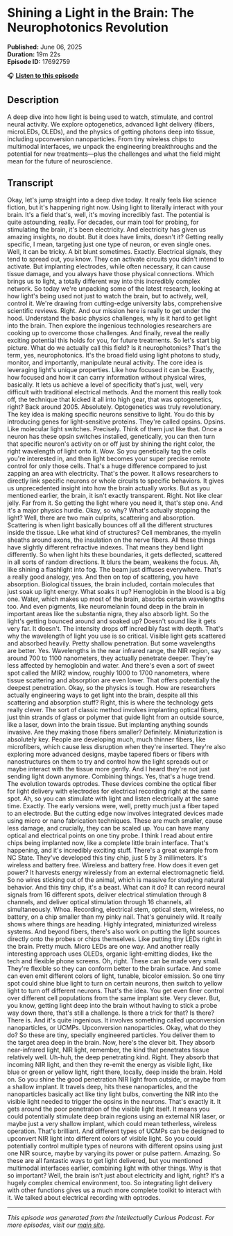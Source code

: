 # Shining a Light in the Brain: The Neurophotonics Revolution

**Published:** June 06, 2025  
**Duration:** 19m 22s  
**Episode ID:** 17692759

🎧 **[Listen to this episode](https://intellectuallycurious.buzzsprout.com/2529712/episodes/17692759-shining-a-light-in-the-brain-the-neurophotonics-revolution)**

## Description

A deep dive into how light is being used to watch, stimulate, and control neural activity. We explore optogenetics, advanced light delivery (fibers, microLEDs, OLEDs), and the physics of getting photons deep into tissue, including upconversion nanoparticles. From tiny wireless chips to multimodal interfaces, we unpack the engineering breakthroughs and the potential for new treatments—plus the challenges and what the field might mean for the future of neuroscience.

## Transcript

Okay, let's jump straight into a deep dive today. It really feels like science fiction, but it's happening right now. Using light to literally interact with your brain. It's a field that's, well, it's moving incredibly fast. The potential is quite astounding, really. For decades, our main tool for probing, for stimulating the brain, it's been electricity. And electricity has given us amazing insights, no doubt. But it does have limits, doesn't it? Getting really specific, I mean, targeting just one type of neuron, or even single ones. Well, it can be tricky. A bit blunt sometimes. Exactly. Electrical signals, they tend to spread out, you know. They can activate circuits you didn't intend to activate. But implanting electrodes, while often necessary, it can cause tissue damage, and you always have those physical connections. Which brings us to light, a totally different way into this incredibly complex network. So today we're unpacking some of the latest research, looking at how light's being used not just to watch the brain, but to actively, well, control it. We're drawing from cutting-edge university labs, comprehensive scientific reviews. Right. And our mission here is really to get under the hood. Understand the basic physics challenges, why is it hard to get light into the brain. Then explore the ingenious technologies researchers are cooking up to overcome those challenges. And finally, reveal the really exciting potential this holds for you, for future treatments. So let's start big picture. What do we actually call this field? Is it neurophotonics? That's the term, yes, neurophotonics. It's the broad field using light photons to study, monitor, and importantly, manipulate neural activity. The core idea is leveraging light's unique properties. Like how focused it can be. Exactly, how focused and how it can carry information without physical wires, basically. It lets us achieve a level of specificity that's just, well, very difficult with traditional electrical methods. And the moment this really took off, the technique that kicked it all into high gear, that was optogenetics, right? Back around 2005. Absolutely. Optogenetics was truly revolutionary. The key idea is making specific neurons sensitive to light. You do this by introducing genes for light-sensitive proteins. They're called opsins. Opsins. Like molecular light switches. Precisely. Think of them just like that. Once a neuron has these opsin switches installed, genetically, you can then turn that specific neuron's activity on or off just by shining the right color, the right wavelength of light onto it. Wow. So you genetically tag the cells you're interested in, and then light becomes your super precise remote control for only those cells. That's a huge difference compared to just zapping an area with electricity. That's the power. It allows researchers to directly link specific neurons or whole circuits to specific behaviors. It gives us unprecedented insight into how the brain actually works. But as you mentioned earlier, the brain, it isn't exactly transparent. Right. Not like clear jelly. Far from it. So getting the light where you need it, that's step one. And it's a major physics hurdle. Okay, so why? What's actually stopping the light? Well, there are two main culprits, scattering and absorption. Scattering is when light basically bounces off all the different structures inside the tissue. Like what kind of structures? Cell membranes, the myelin sheaths around axons, the insulation on the nerve fibers. All these things have slightly different refractive indexes. That means they bend light differently. So when light hits these boundaries, it gets deflected, scattered in all sorts of random directions. It blurs the beam, weakens the focus. Ah, like shining a flashlight into fog. The beam just diffuses everywhere. That's a really good analogy, yes. And then on top of scattering, you have absorption. Biological tissues, the brain included, contain molecules that just soak up light energy. What soaks it up? Hemoglobin in the blood is a big one. Water, which makes up most of the brain, absorbs certain wavelengths too. And even pigments, like neuromelanin found deep in the brain in important areas like the substantia nigra, they also absorb light. So the light's getting bounced around and soaked up? Doesn't sound like it gets very far. It doesn't. The intensity drops off incredibly fast with depth. That's why the wavelength of light you use is so critical. Visible light gets scattered and absorbed heavily. Pretty shallow penetration. But some wavelengths are better. Yes. Wavelengths in the near infrared range, the NIR region, say around 700 to 1100 nanometers, they actually penetrate deeper. They're less affected by hemoglobin and water. And there's even a sort of sweet spot called the MIR2 window, roughly 1000 to 1700 nanometers, where tissue scattering and absorption are even lower. That offers potentially the deepest penetration. Okay, so the physics is tough. How are researchers actually engineering ways to get light into the brain, despite all this scattering and absorption stuff? Right, this is where the technology gets really clever. The sort of classic method involves implanting optical fibers, just thin strands of glass or polymer that guide light from an outside source, like a laser, down into the brain tissue. But implanting anything sounds invasive. Are they making those fibers smaller? Definitely. Miniaturization is absolutely key. People are developing much, much thinner fibers, like microfibers, which cause less disruption when they're inserted. They're also exploring more advanced designs, maybe tapered fibers or fibers with nanostructures on them to try and control how the light spreads out or maybe interact with the tissue more gently. And I heard they're not just sending light down anymore. Combining things. Yes, that's a huge trend. The evolution towards optrodes. These devices combine the optical fiber for light delivery with electrodes for electrical recording right at the same spot. Ah, so you can stimulate with light and listen electrically at the same time. Exactly. The early versions were, well, pretty much just a fiber taped to an electrode. But the cutting edge now involves integrated devices made using micro or nano fabrication techniques. These are much smaller, cause less damage, and crucially, they can be scaled up. You can have many optical and electrical points on one tiny probe. I think I read about entire chips being implanted now, like a complete little brain interface. That's happening, and it's incredibly exciting stuff. There's a great example from NC State. They've developed this tiny chip, just 5 by 3 millimeters. It's wireless and battery free. Wireless and battery free. How does it even get power? It harvests energy wirelessly from an external electromagnetic field. So no wires sticking out of the animal, which is massive for studying natural behavior. And this tiny chip, it's a beast. What can it do? It can record neural signals from 16 different spots, deliver electrical stimulation through 8 channels, and deliver optical stimulation through 16 channels, all simultaneously. Whoa. Recording, electrical stem, optical stem, wireless, no battery, on a chip smaller than my pinky nail. That's genuinely wild. It really shows where things are heading. Highly integrated, miniaturized wireless systems. And beyond fibers, there's also work on putting the light sources directly onto the probes or chips themselves. Like putting tiny LEDs right in the brain. Pretty much. Micro LEDs are one way. And another really interesting approach uses OLEDs, organic light-emitting diodes, like the tech and flexible phone screens. Oh, right. These can be made very small. They're flexible so they can conform better to the brain surface. And some can even emit different colors of light, tunable, bicolor emission. So one tiny spot could shine blue light to turn on certain neurons, then switch to yellow light to turn off different neurons. That's the idea. You get even finer control over different cell populations from the same implant site. Very clever. But, you know, getting light deep into the brain without having to stick a probe way down there, that's still a challenge. Is there a trick for that? Is there? There is. And it's quite ingenious. It involves something called upconversion nanoparticles, or UCMPs. Upconversion nanoparticles. Okay, what do they do? So these are tiny, specially engineered particles. You deliver them to the target area deep in the brain. Now, here's the clever bit. They absorb near-infrared light, NIR light, remember, the kind that penetrates tissue relatively well. Uh-huh, the deep penetrating kind. Right. They absorb that incoming NIR light, and then they re-emit the energy as visible light, like blue or green or yellow light, right there, locally, deep inside the brain. Hold on. So you shine the good penetration NIR light from outside, or maybe from a shallow implant. It travels deep, hits these nanoparticles, and the nanoparticles basically act like tiny light bulbs, converting the NIR into the visible light needed to trigger the opsins in the neurons. That's exactly it. It gets around the poor penetration of the visible light itself. It means you could potentially stimulate deep brain regions using an external NIR laser, or maybe just a very shallow implant, which could mean tetherless, wireless operation. That's brilliant. And different types of UCMPs can be designed to upconvert NIR light into different colors of visible light. So you could potentially control multiple types of neurons with different opsins using just one NIR source, maybe by varying its power or pulse pattern. Amazing. So these are all fantastic ways to get light delivered, but you mentioned multimodal interfaces earlier, combining light with other things. Why is that so important? Well, the brain isn't just about electricity and light, right? It's a hugely complex chemical environment, too. So integrating light delivery with other functions gives us a much more complete toolkit to interact with it. We talked about electrical recording with optrodes.

---
*This episode was generated from the Intellectually Curious Podcast. For more episodes, visit our [main site](https://intellectuallycurious.buzzsprout.com).*
